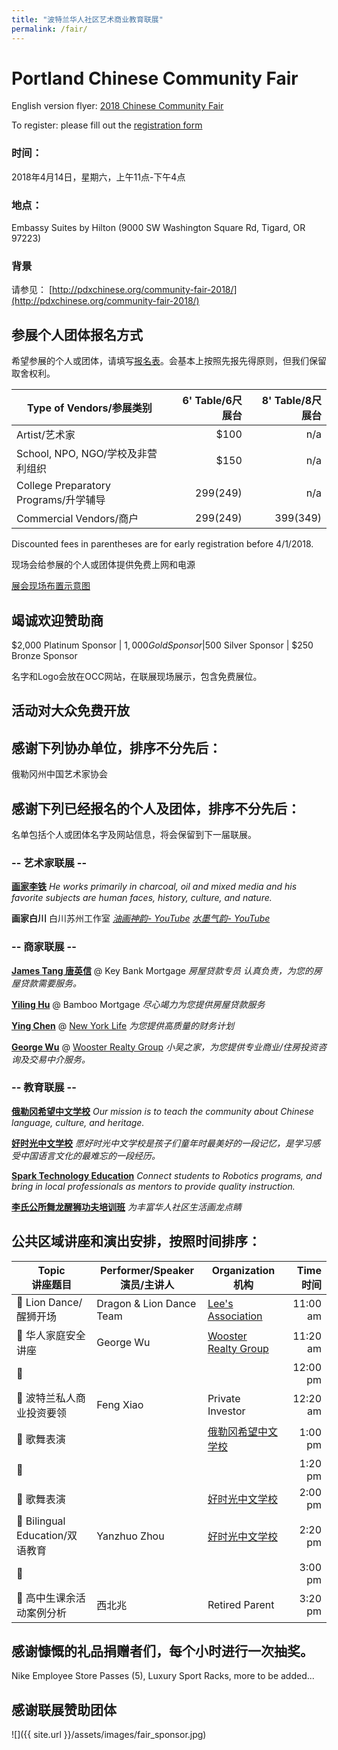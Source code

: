 ```yaml
---
title: "波特兰华人社区艺术商业教育联展"
permalink: /fair/
---
```


# Portland Chinese Community Fair

English version flyer: [2018 Chinese Community Fair](/assets/pdf/2018_Chinese_Communtiy_Fair.pdf)

To register: please fill out the [registration form](https://docs.google.com/forms/d/e/1FAIpQLSfi-UOb4g2EeCAJlmC8938LVAZZwNQ9rHf1NtSa9HNKarJZxQ/viewform?c=0&w=1)

### 时间：

2018年4月14日，星期六，上午11点-下午4点

### 地点：

Embassy Suites by Hilton (9000 SW Washington Square Rd, Tigard, OR 97223)

### 背景

请参见： [http://pdxchinese.org/community-fair-2018/](http://pdxchinese.org/community-fair-2018/)

## 参展个人团体报名方式

希望参展的个人或团体，请填写[报名表](https://docs.google.com/forms/d/e/1FAIpQLSfi-UOb4g2EeCAJlmC8938LVAZZwNQ9rHf1NtSa9HNKarJZxQ/viewform?c=0&w=1)。会基本上按照先报先得原则，但我们保留取舍权利。

|Type of Vendors/参展类别 | 6' Table/6尺展台 | 8' Table/8尺展台 |
| --- | ---: | ---: |
| Artist/艺术家 | $100 | n/a |
| School, NPO, NGO/学校及非营利组织 | $150 | n/a |
| College Preparatory Programs/升学辅导 | $299($249) | n/a |
| Commercial Vendors/商户 | $299($249) | $399($349) |

Discounted fees in parentheses are for early registration before 4/1/2018.

现场会给参展的个人或团体提供免费上网和电源

[展会现场布置示意图](/assets/pdf/fair_map_2018.pdf)

## 竭诚欢迎赞助商

$2,000 Platinum Sponsor | $1,000 Gold Sponsor |$500 Silver Sponsor | $250 Bronze Sponsor

名字和Logo会放在OCC网站，在联展现场展示，包含免费展位。

## 活动对大众免费开放

## 感谢下列协办单位，排序不分先后：

俄勒冈州中国艺术家协会

## 感谢下列已经报名的个人及团体，排序不分先后：

名单包括个人或团体名字及网站信息，将会保留到下一届联展。

### -- 艺术家联展 --

**[画家李铁](http://www.litiefineart.com/)** *He works primarily in charcoal, oil and mixed media and his favorite subjects are human faces, history, culture, and nature.*

**画家白川** 白川苏州工作室 *[油画神韵- YouTube](https://youtu.be/xvxIl7WbMKI) [水墨气韵- YouTube](https://www.youtube.com/watch?v=4RH2olJQZGI)*

### -- 商家联展 --

**[James Tang 唐英信](mailto:james_tang@keybank.com)** @ Key Bank Mortgage *房屋贷款专员 认真负责，为您的房屋贷款需要服务。*

**[Yiling Hu](mailto:jenny@bambooloan.com)** @ Bamboo Mortgage *尽心竭力为您提供房屋贷款服务*

**[Ying Chen](Ychen18@ft.newyorklife.com)** @ [New York Life](http://www.newyorklife.com) *为您提供高质量的财务计划*

**[George Wu](office@woosterrealty.com)** @ [Wooster Realty Group](http://woosterrealty.com/) *小吴之家，为您提供专业商业/住房投资咨询及交易中介服务。*

### -- 教育联展 --

**[俄勒冈希望中文学校](http://www.oregon-hope.org)** *Our mission is to teach the community about Chinese language, culture, and heritage.*

**[好时光中文学校](http://www.goodtimechineseschool.org/)** *愿好时光中文学校是孩子们童年时最美好的一段记忆，是学习感受中国语言文化的最难忘的一段经历。*

**[Spark Technology Education](http://sparkteched.org/)** *Connect students to Robotics programs, and bring in local professionals as mentors to provide quality instruction.*

**[李氏公所舞龙醒狮功夫培训班](http://www.leeondong.org/)** *为丰富华人社区生活画龙点睛*

## 公共区域讲座和演出安排，按照时间排序：

| Topic<br/>讲座题目 |  Performer/Speaker<br/>演员/主讲人 | Organization<br/>机构 | Time<br/>时间 |
| --- | --- | --- | ---: |
| :musical_note: Lion Dance/醒狮开场| Dragon & Lion Dance Team | [Lee's Association](http://www.leeondong.org/) | 11:00 am |
| :microphone: 华人家庭安全讲座 | George Wu| [Wooster Realty Group](http://woosterrealty.com) | 11:20 am |
| :musical_note: ||| 12:00 pm |
| :microphone: 波特兰私人商业投资要领 | Feng Xiao | Private Investor | 12:20 am |
| :musical_note: 歌舞表演 |  | [俄勒冈希望中文学校](http://www.oregon-hope.org) | 1:00 pm |
| :microphone: ||| 1:20 pm |
| :musical_note: 歌舞表演 |  | [好时光中文学校](http://www.goodtimechineseschool.org/) | 2:00 pm |
| :microphone: Bilingual Education/双语教育 | Yanzhuo Zhou | [好时光中文学校](http://www.goodtimechineseschool.org/) | 2:20 pm |
| :musical_note: ||| 3:00 pm |
| :microphone: 高中生课余活动案例分析 | 西北兆 | Retired Parent | 3:20 pm |

## 感谢慷慨的礼品捐赠者们，每个小时进行一次抽奖。

Nike Employee Store Passes (5), Luxury Sport Racks, more to be added...

## 感谢联展赞助团体

![]({{ site.url }}/assets/images/fair_sponsor.jpg)

